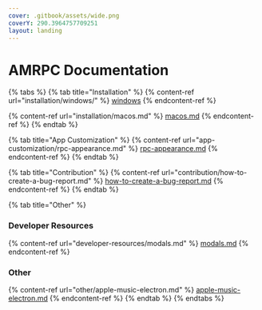 ```yaml
---
cover: .gitbook/assets/wide.png
coverY: 290.3964757709251
layout: landing
---
```


# AMRPC Documentation

{% tabs %}
{% tab title="Installation" %}
{% content-ref url="installation/windows/" %}
[windows](installation/windows/)
{% endcontent-ref %}

{% content-ref url="installation/macos.md" %}
[macos.md](installation/macos.md)
{% endcontent-ref %}
{% endtab %}

{% tab title="App Customization" %}
{% content-ref url="app-customization/rpc-appearance.md" %}
[rpc-appearance.md](app-customization/rpc-appearance.md)
{% endcontent-ref %}
{% endtab %}

{% tab title="Contribution" %}
{% content-ref url="contribution/how-to-create-a-bug-report.md" %}
[how-to-create-a-bug-report.md](contribution/how-to-create-a-bug-report.md)
{% endcontent-ref %}
{% endtab %}

{% tab title="Other" %}
### Developer Resources

{% content-ref url="developer-resources/modals.md" %}
[modals.md](developer-resources/modals.md)
{% endcontent-ref %}



### Other

{% content-ref url="other/apple-music-electron.md" %}
[apple-music-electron.md](other/apple-music-electron.md)
{% endcontent-ref %}
{% endtab %}
{% endtabs %}
